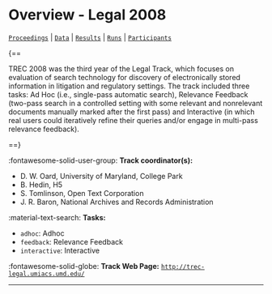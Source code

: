 # Overview - Legal 2008

[`Proceedings`](./proceedings.md) | [`Data`](./data.md) | [`Results`](./results.md) | [`Runs`](./runs.md) | [`Participants`](./participants.md)

{==

TREC 2008 was the third year of the Legal Track, which focuses on evaluation of search technology for discovery of electronically stored information in litigation and regulatory settings. The track included three tasks: Ad Hoc (i.e., single-pass automatic search), Relevance Feedback (two-pass search in a controlled setting with some relevant and nonrelevant documents manually marked after the first pass) and Interactive (in which real users could iteratively refine their queries and/or engage in multi-pass relevance feedback).

==}

:fontawesome-solid-user-group: **Track coordinator(s):**

- D. W. Oard, University of Maryland, College Park 
- B. Hedin, H5 
- S. Tomlinson, Open Text Corporation 
- J. R. Baron, National Archives and Records Administration 

:material-text-search: **Tasks:**

- `adhoc`: Adhoc 
- `feedback`: Relevance Feedback 
- `interactive`: Interactive 

:fontawesome-solid-globe: **Track Web Page:** [`http://trec-legal.umiacs.umd.edu/`](http://trec-legal.umiacs.umd.edu/) 

---

